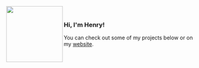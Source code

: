 <img align="left" width="150" height="150" src="https://imgur.com/DqTX0M0.png">
<br/>
<h3>Hi, I'm Henry!</h3>

You can check out some of my projects below or on my [website](https://henrygressmann.de).
